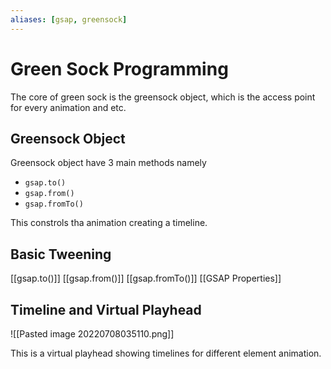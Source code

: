 ```yaml
---
aliases: [gsap, greensock]
---
```


# Green Sock Programming
The core of green sock is the greensock object, which is the access point for every animation and etc.

## Greensock Object
Greensock object have 3 main methods namely
- `gsap.to()`
- `gsap.from()`
- `gsap.fromTo()`

This constrols tha animation creating a timeline. 

## Basic Tweening
[[gsap.to()]]
[[gsap.from()]]
[[gsap.fromTo()]]
[[GSAP Properties]]

## Timeline and Virtual Playhead
![[Pasted image 20220708035110.png]]

This is a virtual playhead showing timelines for different element animation.